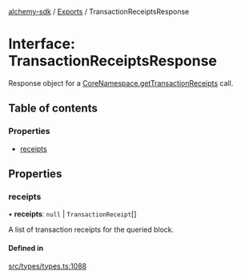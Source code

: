 [alchemy-sdk](../README.md) / [Exports](../modules.md) / TransactionReceiptsResponse

# Interface: TransactionReceiptsResponse

Response object for a [CoreNamespace.getTransactionReceipts](../classes/CoreNamespace.md#gettransactionreceipts) call.

## Table of contents

### Properties

- [receipts](TransactionReceiptsResponse.md#receipts)

## Properties

### receipts

• **receipts**: ``null`` \| `TransactionReceipt`[]

A list of transaction receipts for the queried block.

#### Defined in

[src/types/types.ts:1088](https://github.com/alchemyplatform/alchemy-sdk-js/blob/8b1ae5c/src/types/types.ts#L1088)
